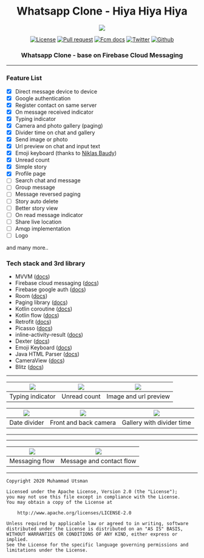 <h1 align="center">
  Whatsapp Clone - Hiya Hiya Hiya
</h1>

<p align="center">
  <img src="https://i.ibb.co/YdvBMMG/hiya.gif"/>
</p>

<p align="center">
  <a href="LICENSE"><img alt="License" src="https://img.shields.io/github/license/utsmannn/hiya-hiya-hiya"></a>
  <a href="https://github.com/utsmannn/hiya-hiya-hiya/pulls"><img alt="Pull request" src="https://img.shields.io/badge/PRs-welcome-brightgreen.svg?style=flat"></a>
  <a href="https://firebase.google.com/docs/cloud-messaging"><img alt="Fcm docs" src="https://img.shields.io/badge/Firebase-FCM-orange?logo=firebase&style=flat"></a>
  <a href="https://twitter.com/utsmannn"><img alt="Twitter" src="https://img.shields.io/twitter/follow/utsmannn"></a>
  <a href="https://github.com/utsmannn"><img alt="Github" src="https://img.shields.io/github/followers/utsmannn?label=follow&style=social"></a>
  <h3 align="center">Whatsapp Clone - base on Firebase Cloud Messaging </h3>
</p>

---
### Feature List
- [x] Direct message device to device
- [x] Google authentication
- [x] Register contact on same server
- [x] On message received indicator
- [x] Typing indicator
- [x] Camera and photo gallery (paging)
- [x] Divider time on chat and gallery
- [x] Send image or photo
- [x] Url preview on chat and input text
- [x] Emoji keyboard (thanks to [Niklas Baudy](https://github.com/vanniktech/Emoji))
- [x] Unread count
- [x] Simple story
- [x] Profile page
- [ ] Search chat and message
- [ ] Group message
- [ ] Message reversed paging
- [ ] Story auto delete
- [ ] Better story view
- [ ] On read message indicator
- [ ] Share live location
- [ ] Amqp implementation
- [ ] Logo

and many more..

### Tech stack and 3rd library
- MVVM ([docs](https://developer.android.com/jetpack/guide))
- Firebase cloud messaging ([docs](https://firebase.google.com/docs/cloud-messaging))
- Firebase google auth ([docs](https://firebase.google.com/docs/auth/android/google-signin))
- Room ([docs](https://developer.android.com/topic/libraries/architecture/room?gclid=EAIaIQobChMIj9zd-Y-_6wIVF6qWCh1iewBqEAAYASAAEgIKd_D_BwE&gclsrc=aw.ds))
- Paging library ([docs](https://developer.android.com/topic/libraries/architecture/paging))
- Kotlin coroutine ([docs](https://kotlinlang.org/docs/reference/coroutines-overview.html))
- Kotlin flow ([docs](https://kotlinlang.org/docs/reference/coroutines/flow.html))
- Retrofit ([docs](https://square.github.io/retrofit/))
- Picasso ([docs](https://square.github.io/picasso/))
- inline-activity-result ([docs](https://github.com/afollestad/inline-activity-result))
- Dexter ([docs](https://github.com/Karumi/Dexter))
- Emoji Keyboard ([docs](https://github.com/vanniktech/Emoji))
- Java HTML Parser ([docs](https://jsoup.org/))
- CameraView ([docs](https://github.com/natario1/CameraView))
- Blitz ([docs](https://github.com/Perfomer/blitz))

---
|![](https://i.ibb.co/9twKbBC/typing-2.png)|![](https://i.ibb.co/86vwdnS/Screenshot-2020-08-28-at-10.png)|![](https://i.ibb.co/XyLV27b/Screenshot-2020-08-28-at-10-1.png)|
|--|--|--|
|Typing indicator|Unread count|Image and url preview|


|![](https://i.ibb.co/MCQkKjN/Screenshot-2020-08-28-at-10-2.png)|![](https://i.ibb.co/vx7TXHj/Screenshot-2020-08-28-at-10-3.png)|![](https://i.ibb.co/8dxPYVS/Screenshot-2020-08-28-at-10-4.png)|
|--|--|--|
|Date divider|Front and back camera|Gallery with divider time|
---

---
|![](https://i.ibb.co/2S1zcr8/Screenshot-2020-08-28-at-10-6.png)|![](https://i.ibb.co/vPRRrtt/Screenshot-2020-08-28-at-10-7.png)|
|--|--|
|Messaging flow|Message and contact flow|
---

```
Copyright 2020 Muhammad Utsman

Licensed under the Apache License, Version 2.0 (the "License");
you may not use this file except in compliance with the License.
You may obtain a copy of the License at

    http://www.apache.org/licenses/LICENSE-2.0

Unless required by applicable law or agreed to in writing, software
distributed under the License is distributed on an "AS IS" BASIS,
WITHOUT WARRANTIES OR CONDITIONS OF ANY KIND, either express or implied.
See the License for the specific language governing permissions and
limitations under the License.
```